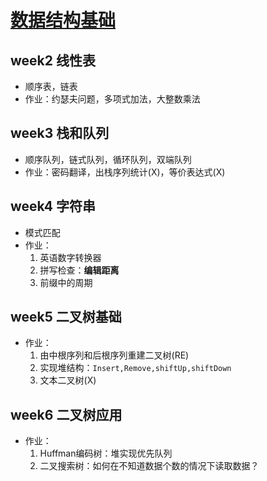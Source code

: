 # [数据结构基础](https://www.coursera.org/learn/shuju-jiegou-suanfa/home/welcome)

## week2 线性表

* 顺序表，链表
* 作业：约瑟夫问题，多项式加法，大整数乘法

## week3 栈和队列

* 顺序队列，链式队列，循环队列，双端队列
* 作业：密码翻译，出栈序列统计(X)，等价表达式(X)

## week4 字符串

* 模式匹配
* 作业：
  1. 英语数字转换器
  2. 拼写检查：**编辑距离**
  3. 前缀中的周期

## week5 二叉树基础

* 作业：
  1. 由中根序列和后根序列重建二叉树(RE)
  2. 实现堆结构：`Insert,Remove,shiftUp,shiftDown`
  3. 文本二叉树(X)

## week6 二叉树应用

* 作业：
  1. Huffman编码树：堆实现优先队列
  2. 二叉搜索树：如何在不知道数据个数的情况下读取数据？
